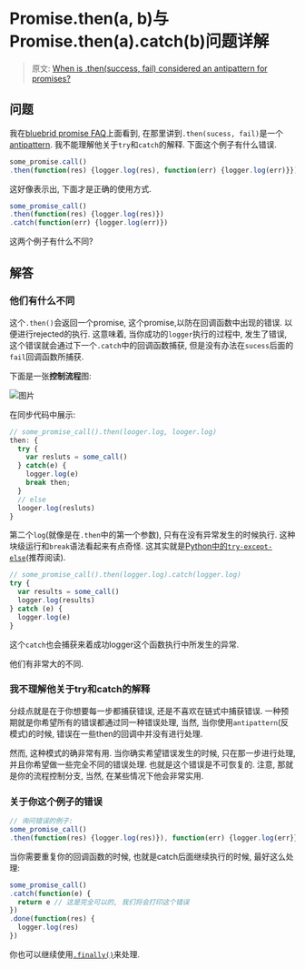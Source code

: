 # Promise.then(a, b)与Promise.then(a).catch(b)问题详解

> 原文: [When is .then(success, fail) considered an antipattern for promises?](https://stackoverflow.com/questions/24662289/when-is-thensuccess-fail-considered-an-antipattern-for-promises)

## 问题

  我在[bluebrid promise FAQ](https://github.com/petkaantonov/bluebird/wiki/Promise-anti-patterns)上面看到, 在那里讲到`.then(sucess, fail)`是一个[antipattern](https://github.com/petkaantonov/bluebird/wiki/Promise-anti-patterns#the-thensuccess-fail-anti-pattern). 我不能理解他关于`try`和`catch`的解释. 下面这个例子有什么错误.

  ```js
  some_promise.call()
  .then(function(res) {logger.log(res), function(err) {logger.log(err)}})
  ```

  这好像表示出, 下面才是正确的使用方式.

  ```js
  some_promise_call()
  .then(function(res) {logger.log(res)})
  .catch(function(err) {logger.log(err)})
  ```

  这两个例子有什么不同?

## 解答

### 他们有什么不同

  这个`.then()`会返回一个promise, 这个promise,以防在回调函数中出现的错误. 以便进行rejected的执行. 这意味着, 当你成功的`logger`执行的过程中, 发生了错误, 这个错误就会通过下一个`.catch`中的回调函数捕获, 但是没有办法在`sucess`后面的`fail`回调函数所捕获.

  下面是一张**控制流程**图:

  ![图片](https://i.stack.imgur.com/wX5mr.png)

  在同步代码中展示:

  ```js
  // some_promise_call().then(looger.log, looger.log)
  then: {
    try {
      var resluts = some_call()
    } catch(e) {
      logger.log(e)
      break then;
    }
    // else
    looger.log(resluts)
  }
  ```

  第二个`log`(就像是在`.then`中的第一个参数), 只有在没有异常发生的时候执行. 这种块级运行和`break`语法看起来有点奇怪. 这其实就是[Python中的`try-except-else`](https://stackoverflow.com/q/16138232/1048572)(推荐阅读).

  ```js
  // some_promise_call().then(logger.log).catch(logger.log)
  try {
    var results = some_call()
    logger.log(results)
  } catch (e) {
    logger.log(e)
  }
  ```

  这个`catch`也会捕获来着成功logger这个函数执行中所发生的异常.

  他们有非常大的不同.

### 我不理解他关于try和catch的解释

  分歧点就是在于你想要每一步都捕获错误, 还是不喜欢在链式中捕获错误. 一种预期就是你希望所有的错误都通过同一种错误处理, 当然, 当你使用`antipattern`(反模式)的时候, 错误在一些then的回调中并没有进行处理.

  然而, 这种模式的确非常有用. 当你确实希望错误发生的时候, 只在那一步进行处理, 并且你希望做一些完全不同的错误处理. 也就是这个错误是不可恢复的. 注意, 那就是你的流程控制分支, 当然, 在某些情况下他会非常实用.

### 关于你这个例子的错误

  ```js
  // 询问错误的例子:
  some_promise_call()
  .then(function(res) {logger.log(res)}), function(err) {logger.log(err}})
  ```

  当你需要重复你的回调函数的时候, 也就是catch后面继续执行的时候, 最好这么处理:

  ```js
  some_promise_call()
  .catch(function(e) {
    return e // 这是完全可以的, 我们将会打印这个错误
  })
  .done(function(res) {
    logger.log(res)
  })
  ```

  你也可以继续使用[`.finally()`](http://bluebirdjs.com/docs/api/finally.html)来处理.